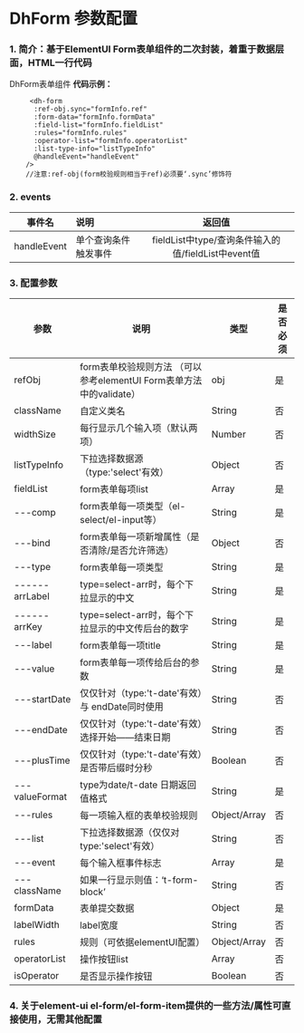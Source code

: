 # DhForm 参数配置

### 1. 简介：基于ElementUI Form表单组件的二次封装，着重于数据层面，HTML一行代码
 DhForm表单组件
**代码示例：**
```
     <dh-form
      :ref-obj.sync="formInfo.ref"
      :form-data="formInfo.formData"
      :field-list="formInfo.fieldList"
      :rules="formInfo.rules"
      :operator-list="formInfo.operatorList"
      :list-type-info="listTypeInfo"
      @handleEvent="handleEvent"
    />
    //注意:ref-obj(form校验规则相当于ref)必须要‘.sync’修饰符
```
### 2. events

|   事件名    | 说明                 |                       返回值                        |
|:-----------:|:---------------------|:---------------------------------------------------:|
| handleEvent | 单个查询条件触发事件 | fieldList中type/查询条件输入的值/fieldList中event值 |
### 3. 配置参数

| 参数           | 说明                                                                | 类型         | 是否必须 |
|----------------|---------------------------------------------------------------------|--------------|----------|
| refObj         | form表单校验规则方法 （可以参考elementUI Form表单方法中的validate） | obj          | 是       |
| className      | 自定义类名                                                          | String       | 否       |
| widthSize      | 每行显示几个输入项（默认两项）                                      | Number       | 否       |
| listTypeInfo   | 下拉选择数据源（type:'select'有效）                                 | Object       | 否       |
| fieldList      | form表单每项list                                                    | Array        | 是       |
| ---comp        | form表单每一项类型（el-select/el-input等）                          | String       | 是       |
| ---bind        | form表单每一项新增属性（是否清除/是否允许筛选）                     | Object       | 否       |
| ---type        | form表单每一项类型                                                  | String       | 是       |
| ------arrLabel | type=select-arr时，每个下拉显示的中文                               | String       | 是       |
| ------arrKey   | type=select-arr时，每个下拉显示的中文传后台的数字                   | String       | 是       |
| ---label       | form表单每一项title                                                 | String       | 是       |
| ---value       | form表单每一项传给后台的参数                                        | String       | 是       |
| ---startDate   | 仅仅针对（type:'t-date'有效）与 endDate同时使用                     | String       | 否       |
| ---endDate     | 仅仅针对（type:'t-date'有效）选择开始——结束日期                     | String       | 否       |
| ---plusTime    | 仅仅针对（type:'t-date'有效）是否带后缀时分秒                       | Boolean      | 否       |
| ---valueFormat | type为date/t-date 日期返回值格式                                    | String       | 是       |
| ---rules       | 每一项输入框的表单校验规则                                          | Object/Array | 否       |
| ---list        | 下拉选择数据源（仅仅对type:'select'有效）                           | String       | 否       |
| ---event       | 每个输入框事件标志                                                  | Array        | 是       |
| ---className   | 如果一行显示则值：‘t-form-block’                                    | String       | 否       |
| formData       | 表单提交数据                                                        | Object       | 是       |
| labelWidth     | label宽度                                                           | String       | 否       |
| rules          | 规则（可依据elementUI配置）                                         | Object/Array | 否       |
| operatorList   | 操作按钮list                                                        | Array        | 否       |
| isOperator     | 是否显示操作按钮                                                    | Boolean      | 否       |

### 4. 关于element-ui el-form/el-form-item提供的一些方法/属性可直接使用，无需其他配置

